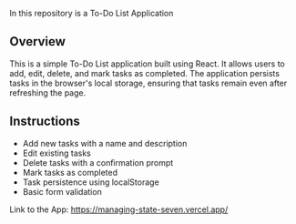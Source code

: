 In this repository is a To-Do List Application

## Overview
This is a simple To-Do List application built using React. It allows users to add, edit, delete, and mark tasks as completed. The application persists tasks in the browser's local storage, ensuring that tasks remain even after refreshing the page.

## Instructions
- Add new tasks with a name and description
- Edit existing tasks
- Delete tasks with a confirmation prompt
- Mark tasks as completed
- Task persistence using localStorage
- Basic form validation

Link to the App: https://managing-state-seven.vercel.app/
